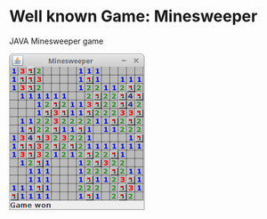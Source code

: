 # Well known Game: Minesweeper
JAVA Minesweeper game  

![Minesweeper game screenshot](minesweeper.png)
